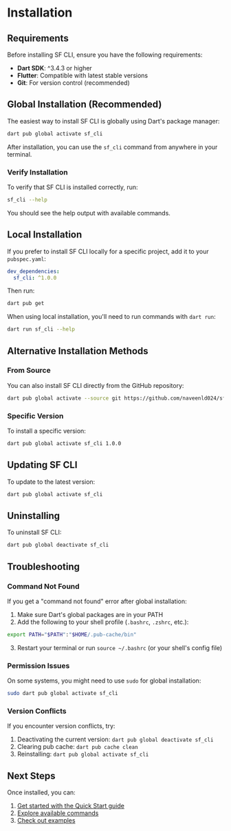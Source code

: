 # Installation

## Requirements

Before installing SF CLI, ensure you have the following requirements:

- **Dart SDK**: ^3.4.3 or higher
- **Flutter**: Compatible with latest stable versions
- **Git**: For version control (recommended)

## Global Installation (Recommended)

The easiest way to install SF CLI is globally using Dart's package manager:

```bash
dart pub global activate sf_cli
```

After installation, you can use the `sf_cli` command from anywhere in your terminal.

### Verify Installation

To verify that SF CLI is installed correctly, run:

```bash
sf_cli --help
```

You should see the help output with available commands.

## Local Installation

If you prefer to install SF CLI locally for a specific project, add it to your `pubspec.yaml`:

```yaml
dev_dependencies:
  sf_cli: ^1.0.0
```

Then run:

```bash
dart pub get
```

When using local installation, you'll need to run commands with `dart run`:

```bash
dart run sf_cli --help
```

## Alternative Installation Methods

### From Source

You can also install SF CLI directly from the GitHub repository:

```bash
dart pub global activate --source git https://github.com/naveenld024/sf_cli.git
```

### Specific Version

To install a specific version:

```bash
dart pub global activate sf_cli 1.0.0
```

## Updating SF CLI

To update to the latest version:

```bash
dart pub global activate sf_cli
```

## Uninstalling

To uninstall SF CLI:

```bash
dart pub global deactivate sf_cli
```

## Troubleshooting

### Command Not Found

If you get a "command not found" error after global installation:

1. Make sure Dart's global packages are in your PATH
2. Add the following to your shell profile (`.bashrc`, `.zshrc`, etc.):

```bash
export PATH="$PATH":"$HOME/.pub-cache/bin"
```

3. Restart your terminal or run `source ~/.bashrc` (or your shell's config file)

### Permission Issues

On some systems, you might need to use `sudo` for global installation:

```bash
sudo dart pub global activate sf_cli
```

### Version Conflicts

If you encounter version conflicts, try:

1. Deactivating the current version: `dart pub global deactivate sf_cli`
2. Clearing pub cache: `dart pub cache clean`
3. Reinstalling: `dart pub global activate sf_cli`

## Next Steps

Once installed, you can:

1. [Get started with the Quick Start guide](quickstart.md)
2. [Explore available commands](commands.md)
3. [Check out examples](examples.md)
